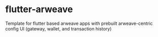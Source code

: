 # flutter-arweave
Template for flutter based arweave apps with prebuilt arweave-centric config UI (gateway, wallet, and transaction history)
